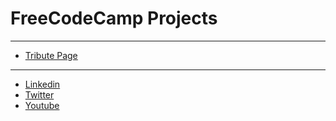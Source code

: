 # **FreeCodeCamp Projects**
---
- [Tribute Page](https://kadirboylu.github.io/tribute-page/)
---

- [Linkedin](https://www.linkedin.com/in/kadirboylu/) 
- [Twitter](https://twitter.com/kadirboylu_) 
- [Youtube](https://www.youtube.com/channel/UCqKest-nnHQC7-shMEhDjQA)
